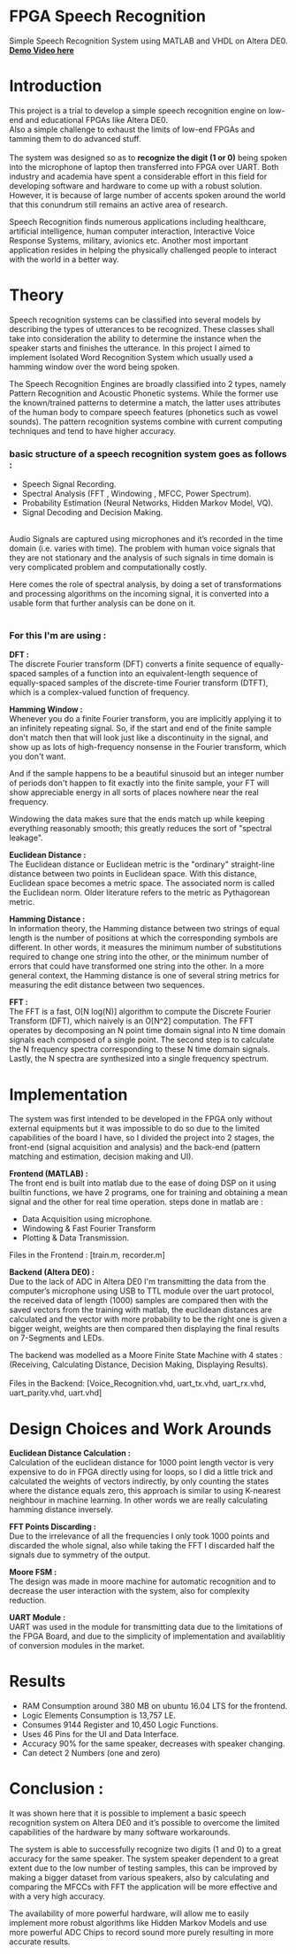 # FPGA Speech Recognition
Simple Speech Recognition System using MATLAB and VHDL on Altera DE0.<br/>
**[Demo Video here](https://www.youtube.com/watch?v=hxbMyYtls48)**

# Introduction
 
This project is a trial to develop a simple speech recognition engine on low-end and educational FPGAs like Altera DE0.<br/>
Also a simple challenge to exhaust the limits of low-end FPGAs and tamming them to do advanced stuff.
<br/> <br/>
The system was designed so as to **recognize the digit (1 or 0)** being spoken into the microphone of laptop then transferred into FPGA over UART. Both industry and academia have spent a considerable effort in this field for developing software and hardware to come up with a robust solution. However, it is because of large number of accents spoken around the world that this conundrum still remains an active area of research.
  
Speech Recognition finds numerous applications including healthcare, artificial intelligence, human computer interaction, Interactive Voice Response Systems, military, avionics etc. Another most important application resides in helping the physically challenged people to interact with the world in a better way.
 
 
# Theory

Speech recognition systems can be classified into several models by describing the types of utterances to be recognized. These classes shall take into consideration the ability to determine the instance when the speaker starts and finishes the utterance. In this project I aimed to implement Isolated Word Recognition System which usually used a hamming window over the word being spoken. <br/>
 
The Speech Recognition Engines are broadly classified into 2 types, namely Pattern Recognition and Acoustic Phonetic systems. While the former use the known/trained patterns to determine a match, the latter uses attributes of the human body to compare speech features (phonetics such as vowel sounds). The pattern recognition systems combine with current computing techniques and tend to have higher accuracy.
 <br/>
### basic structure of a speech recognition system goes as follows : 
- Speech Signal Recording.
- Spectral Analysis (FFT , Windowing , MFCC, Power Spectrum).
- Probability Estimation (Neural Networks, Hidden Markov Model, VQ).
- Signal Decoding and Decision Making.
 
 <br/>
Audio Signals are captured using microphones and it’s recorded in the time domain (i.e. varies with time). The problem with human voice signals that they are not stationary and the analysis of such signals in time domain is very complicated problem and computationally costly. 
  
Here comes the role of spectral analysis, by doing a set of transformations and processing algorithms on the incoming signal, it is converted into a usable form that further analysis can be done on it.
 <br/> <br/>
 ### For this I'm are using : 
 
**DFT :**<br/>
The discrete Fourier transform (DFT) converts a finite sequence of equally-spaced samples of a function into an equivalent-length sequence of equally-spaced samples of the discrete-time Fourier transform (DTFT), which is a complex-valued function of frequency.

**Hamming Window :**<br/>
Whenever you do a finite Fourier transform, you are implicitly applying it to an infinitely repeating signal. So, if the start and end of the finite sample don't match then that will look just like a discontinuity in the signal, and show up as lots of high-frequency nonsense in the Fourier transform, which you don't want. 
 
And if the sample happens to be a beautiful sinusoid but an integer number of periods don't happen to fit exactly into the finite sample, your FT will show appreciable energy in all sorts of places nowhere near the real frequency. 
 
Windowing the data makes sure that the ends match up while keeping everything reasonably smooth; this greatly reduces the sort of "spectral leakage".
 
 
**Euclidean Distance :**<br/>
The Euclidean distance or Euclidean metric is the "ordinary" straight-line distance between two points in Euclidean space. With this distance, Euclidean space becomes a metric space. The associated norm is called the Euclidean norm. Older literature refers to the metric as Pythagorean metric.

**Hamming Distance :**<br/>
In information theory, the Hamming distance between two strings of equal length is the number of positions at which the corresponding symbols are different. In other words, it measures the minimum number of substitutions required to change one string into the other, or the minimum number of errors that could have transformed one string into the other. In a more general context, the Hamming distance is one of several string metrics for measuring the edit distance between two sequences.

**FFT :**<br/>
The FFT is a fast, O[N log(⁡N)] algorithm to compute the Discrete Fourier Transform (DFT), which naively is an O[N^2] computation. The FFT operates by decomposing an N point time domain signal into N time domain signals each composed of a single point. The second step is to calculate the N frequency spectra corresponding to these N time domain signals. Lastly, the N spectra are synthesized into a single frequency spectrum.


# Implementation
 
The system was first intended to be developed in the FPGA only without external equipments but it was impossible to do so due to the limited capabilities of the board I have, so I divided the project into 2 stages, the front-end (signal acquisition and analysis) and the back-end (pattern matching and estimation, decision making and UI).
 

**Frontend (MATLAB) :** <br/>
The front end is built into matlab due to the ease of doing DSP on it using builtin functions, we have 2 programs, one for training and obtaining a mean signal and the other for real time operation. steps done in matlab are : 
 
- Data Acquisition using microphone.
- Windowing & Fast Fourier Transform
- Plotting & Data Transmission.
 
Files in the Frontend : [train.m, recorder.m]
 
 
**Backend (Altera DE0) :** <br/>
Due to the lack of ADC in Altera DE0 I'm transmitting the data from the computer’s microphone using USB to TTL module over the uart protocol, the received data of length (1000) samples are compared then with the saved vectors from the training with matlab, the euclidean distances are calculated and the vector with more probability to be the right one is given a bigger weight, weights are then compared then displaying the final results on 7-Segments and LEDs. 
 
The backend was modelled as a Moore Finite State Machine with 4 states : <br/>
(Receiving, Calculating Distance, Decision Making, Displaying Results).
<br/><br/> 
Files in the Backend: 
[Voice_Recognition.vhd, uart_tx.vhd, uart_rx.vhd, uart_parity.vhd, uart.vhd]
 

# Design Choices and Work Arounds
 
**Euclidean Distance Calculation :**<br/>
Calculation of the euclidean distance for 1000 point length vector is very expensive to do in FPGA directly using for loops, so I did a little trick and calculated the weights of vectors indirectly, by only counting the states where the distance equals zero, this approach is similar to using K-nearest neighbour in machine learning. In other words we are really calculating hamming distance inversely. 
 
**FFT Points Discarding :**<br/>
Due to the irrelevance of all the frequencies I only took 1000 points and discarded the whole signal, also while taking the FFT I discarded half the signals due to symmetry of the output. 
 
**Moore FSM :**<br/>
The design was made in moore machine for automatic recognition and to decrease the user interaction with the system, also for complexity reduction.
 
**UART Module :**<br/>
UART was used in the module for transmitting data due to the limitations of the FPGA Board, and due to the simplicity of implementation and availablitiy of conversion modules in the market.

# Results 

- RAM Consumption around 380 MB on ubuntu 16.04 LTS for the frontend.
- Logic Elements Consumption is 13,757 LE.
- Consumes 9144 Register and 10,450 Logic Functions.
- Uses 46 Pins for the UI and Data Interface.
- Accuracy 90% for the same speaker, decreases with speaker changing.
- Can detect 2 Numbers (one and zero) 

# Conclusion : 
 
It was shown here that it is possible to implement a basic speech recognition system on Altera DE0 and it’s possible to overcome the limited capabilities of the hardware by many software workarounds.
 
The system is able to successfully recognize two digits (1 and 0) to a great accuracy for the same speaker. The system speaker dependent to a great extent due to the low number of testing samples, this can be improved by making a bigger dataset from various speakers, also by calculating and comparing the MFCCs with FFT the application will be more effective and with a very high accuracy.
 
The availability of more powerful hardware, will allow me to easily implement more robust algorithms like Hidden Markov Models and use more powerful ADC Chips to record sound more purely resulting in more accurate results. 
